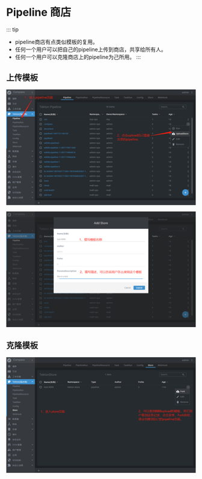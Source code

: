 
# Pipeline 商店

::: tip
- pipeline商店有点类似模板的复用。
- 任何一个用户可以把自己的pipeline上传到商店，共享给所有人。
- 任何一个用户可以克隆商店上的pipeline为己所用。
:::

## 上传模板

![An image](./images/store1.png)

![An image](./images/store2.png)

## 克隆模板

![An image](./images/store3.png)